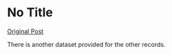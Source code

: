 # No Title

[Original Post](https://discourse.onlinedegree.iitm.ac.in/t/169888/8)

<p>There is another dataset provided for the other records.</p>